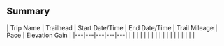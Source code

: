## Summary

|  Trip Name | Trailhead  | Start Date/Time  | End Date/Time  | Trail Mileage  | 
Pace | Elevation Gain |
|---|---|---|---|---|
|   |   |   |   |   |
|   |   |   |   |   |
|   |   |   |   |   |
